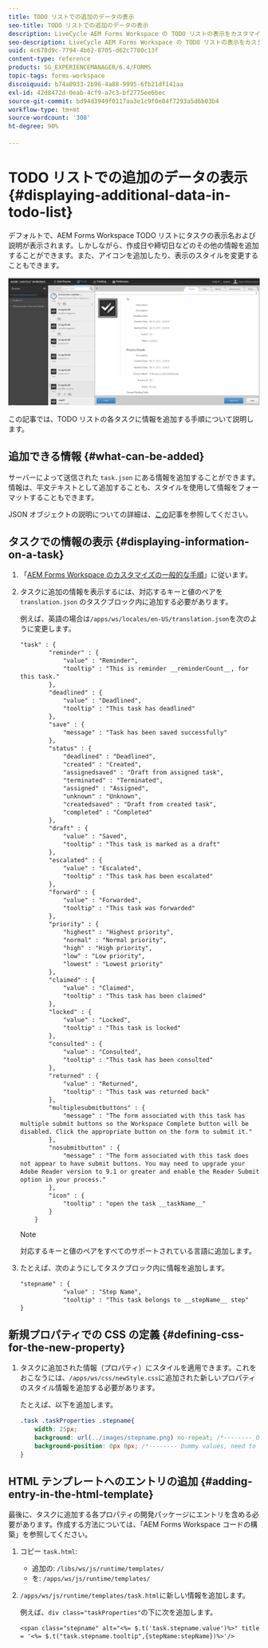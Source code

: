 ```yaml
---
title: TODO リストでの追加のデータの表示
seo-title: TODO リストでの追加のデータの表示
description: LiveCycle AEM Forms Workspace の TODO リストの表示をカスタマイズして、デフォルト以外の情報を表示する方法。
seo-description: LiveCycle AEM Forms Workspace の TODO リストの表示をカスタマイズして、デフォルト以外の情報を表示する方法。
uuid: 4c678d9c-7794-4b62-8705-d62c7780c13f
content-type: reference
products: SG_EXPERIENCEMANAGER/6.4/FORMS
topic-tags: forms-workspace
discoiquuid: b74a0933-2b96-4a88-9995-6fb21df141aa
exl-id: 42d8472d-0eab-4cf9-a7c3-bf2775ee6bec
source-git-commit: bd94d3949f0117aa3e1c9f0e84f7293a5d6b03b4
workflow-type: tm+mt
source-wordcount: '308'
ht-degree: 90%

---
```


# TODO リストでの追加のデータの表示  {#displaying-additional-data-in-todo-list}

デフォルトで、AEM Forms Workspace TODO リストにタスクの表示名および説明が表示されます。しかしながら、作成日や締切日などのその他の情報を追加することができます。また、アイコンを追加したり、表示のスタイルを変更することもできます。

![デフォルト設定を表示する HTML Workspace の「TODO」タブ](assets/html-todo-list.png)

この記事では、TODO リストの各タスクに情報を追加する手順について説明します。

## 追加できる情報  {#what-can-be-added}

サーバーによって送信された `task.json` にある情報を追加することができます。情報は、平文テキストとして追加することも、スタイルを使用して情報をフォーマットすることもできます。

JSON オブジェクトの説明についての詳細は、[この](/help/forms/using/html-workspace-json-object-description.md)記事を参照してください。

## タスクでの情報の表示  {#displaying-information-on-a-task}

1. 「[AEM Forms Workspace のカスタマイズの一般的な手順](/help/forms/using/generic-steps-html-workspace-customization.md)」に従います。
1. タスクに追加の情報を表示するには、対応するキーと値のペアを `translation.json` のタスクブロック内に追加する必要があります。

   例えば、英語の場合は`/apps/ws/locales/en-US/translation.json`を次のように変更します。

   ```
   "task" : {
           "reminder" : {
               "value" : "Reminder",
               "tooltip" : "This is reminder __reminderCount__, for this task."
           },
           "deadlined" : {
               "value" : "Deadlined",
               "tooltip" : "This task has deadlined"
           },
           "save" : {
               "message" : "Task has been saved successfully"
           },
           "status" : {
               "deadlined" : "Deadlined",
               "created" : "Created",
               "assignedsaved" : "Draft from assigned task",
               "terminated" : "Terminated",
               "assigned" : "Assigned",
               "unknown" : "Unknown",
               "createdsaved" : "Draft from created task",
               "completed" : "Completed"
           },
           "draft" : {
               "value" : "Saved",
               "tooltip" : "This task is marked as a draft"
           },
           "escalated" : {
               "value" : "Escalated",
               "tooltip" : "This task has been escalated"
           },
           "forward" : {
               "value" : "Forwarded",
               "tooltip" : "This task was forwarded"
           },
           "priority" : {
               "highest" : "Highest priority",
               "normal" : "Normal priority",
               "high" : "High priority",
               "low" : "Low priority",
               "lowest" : "Lowest priority"
           },
           "claimed" : {
               "value" : "Claimed",
               "tooltip" : "This task has been claimed"
           },
           "locked" : {
               "value" : "Locked",
               "tooltip" : "This task is locked"
           },
           "consulted" : {
               "value" : "Consulted",
               "tooltip" : "This task has been consulted"
           },
           "returned" : {
               "value" : "Returned",
               "tooltip" : "This task was returned back"
           },
           "multiplesubmitbuttons" : {
               "message" : "The form associated with this task has multiple submit buttons so the Workspace Complete button will be disabled. Click the appropriate button on the form to submit it."
           },
           "nosubmitbutton" : {
               "message" : "The form associated with this task does not appear to have submit buttons. You may need to upgrade your Adobe Reader version to 9.1 or greater and enable the Reader Submit option in your process."
           },
           "icon" : {
               "tooltip" : "open the task __taskName__"
           }
       }
   ```

   >[!NOTE]
   >
   >対応するキーと値のペアをすべてのサポートされている言語に追加します。

1. たとえば、次のようにしてタスクブロック内に情報を追加します。

   ```
   "stepname" : {
               "value" : "Step Name",
               "tooltip" : "This task belongs to __stepName__ step"
   }
   ```

## 新規プロパティでの CSS の定義  {#defining-css-for-the-new-property}

1. タスクに追加された情報（プロパティ）にスタイルを適用できます。これをおこなうには、`/apps/ws/css/newStyle.css`に追加された新しいプロパティのスタイル情報を追加する必要があります。

   たとえば、以下を追加します。

   ```css
   .task .taskProperties .stepname{
       width: 25px;
       background: url(../images/stepname.png) no-repeat; /*-------- Or just reuse background image / image-sprite defined .task .taskProperties span of style.css---------------------*/
       background-position: 0px 0px; /*-------- Dummy values, need to be configured as per user background image / image-sprite ---------------------*/
   }
   ```

## HTML テンプレートへのエントリの追加  {#adding-entry-in-the-html-template}

最後に、タスクに追加する各プロパティの開発パッケージにエントリを含める必要があります。作成する方法については、「AEM Forms Workspace コードの構築」を参照してください。

1. コピー `task.html`:

   * 追加の: `/libs/ws/js/runtime/templates/`
   * を: `/apps/ws/js/runtime/templates/`

1. `/apps/ws/js/runtime/templates/task.html`に新しい情報を追加します。

   例えば、`div class="taskProperties"`の下に次を追加します。

   ```
   <span class="stepname" alt="<%= $.t('task.stepname.value')%>" title = '<%= $.t("task.stepname.tooltip",{stepName:stepName})%>'/>
   ```
